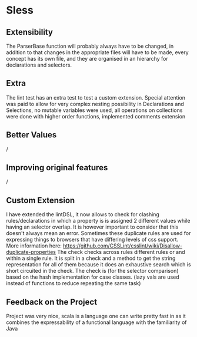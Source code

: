 # Sless

## Extensibility

The ParserBase function will probably always have to be changed, in addition to that changes in the appropriate files will have to be made, every concept has its own file, and they are organised in an hierarchy for declarations and selectors.
## Extra

The lint test has an extra test to test a custom extension.
Special attention was paid to allow for very complex nesting possibility in Declarations and Selections, no mutable variables were used, all operations on collections were done with higher order functions, implemented comments extension

## Better Values

/

## Improving original features

/
## Custom Extension

I have extended the lintDSL, it now allows to check for clashing rules/declarations in which a property is is assigned 2 different values while having an selector overlap.
It is however important to consider that this doesn't always mean an error. Sometimes these duplicate rules are used for expressing things to browsers that have differing levels of css support.
More information here: https://github.com/CSSLint/csslint/wiki/Disallow-duplicate-properties
The check checks across rules different rules or and within a single rule.
It is split in a check and a method to get the string representation for all of them because it does an exhaustive search which is short circuited in the check.
The check is (for the selector comparison) based on the hash implementation for case classes. (lazy vals are used instead of functions to reduce repeating the same task)
## Feedback on the Project 

Project was very nice, scala is a language one can write pretty fast in as it combines the expressability of a functional language with the familiarity of Java